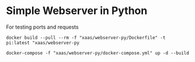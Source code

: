 # Simple Webserver in Python 

For testing ports and requests 

    docker build --pull --rm -f "xaas/webserver-py/Dockerfile" -t pi:latest "xaas/webserver-py

    docker-compose -f "xaas/webserver-py/docker-compose.yml" up -d --build
